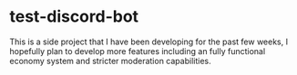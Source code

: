 # test-discord-bot
This is a side project that I have been developing for the past few weeks, I hopefully plan to develop more features including an fully functional economy system and stricter moderation capabilities.
